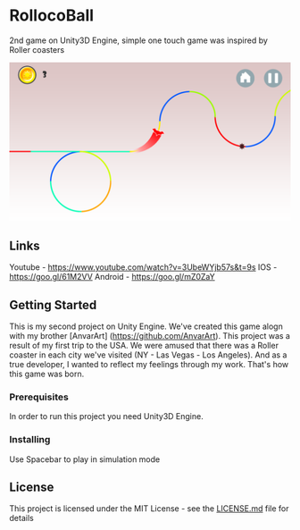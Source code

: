 # RollocoBall
2nd game on Unity3D Engine, simple one touch game was inspired by Roller coasters

![alt text](RollocoBallPic1.png)

## Links

Youtube - https://www.youtube.com/watch?v=3UbeWYjb57s&t=9s
IOS - https://goo.gl/61M2VV
Android - https://goo.gl/mZ0ZaY

## Getting Started

This is my second project on Unity Engine. We've created this game alogn with my brother [AnvarArt] (https://github.com/AnvarArt).
This project was a result of my first trip to the USA. We were amused that there was a Roller coaster in each city we've visited (NY - Las Vegas - Los Angeles). And as a true developer, I wanted to reflect my feelings through my work. That's how this game was born.


### Prerequisites

In order to run this project you need Unity3D Engine.


### Installing

Use Spacebar to play in simulation mode


## License

This project is licensed under the MIT License - see the [LICENSE.md](LICENSE.md) file for details

